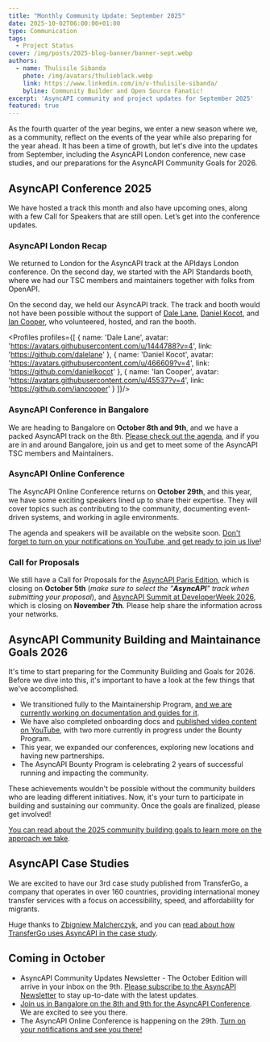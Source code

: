 ```yaml
---
title: "Monthly Community Update: September 2025"
date: 2025-10-02T06:00:00+01:00
type: Communication
tags:
  - Project Status
cover: /img/posts/2025-blog-banner/banner-sept.webp
authors:
  - name: Thulisile Sibanda
    photo: /img/avatars/thulieblack.webp
    link: https://www.linkedin.com/in/v-thulisile-sibanda/
    byline: Community Builder and Open Source Fanatic!
excerpt: 'AsyncAPI community and project updates for September 2025'
featured: true
---
```


As the fourth quarter of the year begins, we enter a new season where we, as a community, reflect on the events of the year while also preparing for the year ahead. It has been a time of growth, but let's dive into the updates from September, including the AsyncAPI London conference, new case studies, and our preparations for the AsyncAPI Community Goals for 2026.

## AsyncAPI Conference 2025
We have hosted a track this month and also have upcoming ones, along with a few Call for Speakers that are still open. Let’s get into the conference updates.

### AsyncAPI London Recap

We returned to London for the AsyncAPI track at the APIdays London conference. On the second day, we started with the API Standards booth, where we had our TSC members and maintainers together with folks from OpenAPI.

On the second day, we held our AsyncAPI track. The track and booth would not have been possible without the support of [Dale Lane](https://www.linkedin.com/in/dalelane), [Daniel Kocot](https://www.linkedin.com/in/danielkocot), and [Ian Cooper](https://www.linkedin.com/in/ian-cooper-2b059b), who volunteered, hosted, and ran the booth.

<Profiles profiles={[
  {
    name: 'Dale Lane',
    avatar: 'https://avatars.githubusercontent.com/u/1444788?v=4',
    link: 'https://github.com/dalelane'
  },
  {
    name: 'Daniel Kocot',
    avatar: 'https://avatars.githubusercontent.com/u/466609?v=4',
    link: 'https://github.com/danielkocot'
  }, 
  {
    name: 'Ian Cooper',
    avatar: 'https://avatars.githubusercontent.com/u/45537?v=4',
    link: 'https://github.com/iancooper'
  }
]}/>

### AsyncAPI Conference in Bangalore  
We are heading to Bangalore on **October 8th and 9th**, and we have a packed AsyncAPI track on the 8th. [Please check out the agenda](https://conference.asyncapi.com/venue/Bangalore), and if you are in and around Bangalore, join us and get to meet some of the AsyncAPI TSC members and Maintainers.

### AsyncAPI Online Conference
The AsyncAPI Online Conference returns on **October 29th**, and this year, we have some exciting speakers lined up to share their expertise. They will cover topics such as contributing to the community, documenting event-driven systems, and working in agile environments.

The agenda and speakers will be available on the website soon. [Don't forget to turn on your notifications on YouTube, and get ready to join us live](https://www.youtube.com/watch?v=KbT7Pw6j46E)!

### Call for Proposals
We still have a Call for Proposals for the [AsyncAPI Paris Edition](https://conference.asyncapi.com/venue/Paris), which is closing on **October 5th** (*make sure to select the "**AsyncAPI**" track when submitting your proposal*), and [AsyncAPI Summit at DeveloperWeek 2026](https://confengine.com/conferences/asyncapi-summit-at-developerweek2026), which is closing on **November 7th**.
Please help share the information across your networks.

## AsyncAPI Community Building and Maintainance Goals 2026
It's time to start preparing for the Community Building and Goals for 2026. Before we dive into this, it's important to have a look at the few things that we've accomplished.

- We transitioned fully to the Maintainership Program, [and we are currently working on documentation and guides for it](https://github.com/asyncapi/community/pull/1894).
- We have also completed onboarding docs and [published video content on YouTube](https://youtu.be/5Gaz2Q-CKqE?si=S8gy1v2DfCnMFkBv), with two more currently in progress under the Bounty Program.
- This year, we expanded our conferences, exploring new locations and having new partnerships.
- The AsyncAPI Bounty Program is celebrating 2 years of successful running and impacting the community.

These achievements wouldn't be possible without the community builders who are leading different initiatives. Now, it's your turn to participate in building and sustaining our community. Once the goals are finalized, please get involved!

[You can read about the 2025 community building goals to learn more on the approach we take](https://www.asyncapi.com/docs/community/030-project-vision-strategy-goals/2025_Community_Goals).

## AsyncAPI Case Studies
We are excited to have our 3rd case study published from TransferGo, a company that operates in over 160 countries, providing international money transfer services with a focus on accessibility, speed, and affordability for migrants.

Huge thanks to [Zbigniew Malcherczyk](https://www.linkedin.com/in/zbigniew-malcherczyk/), and you can [read about how TransferGo uses AsyncAPI in the case study](https://www.asyncapi.com/casestudies/transfergo).


## Coming in October
- AsyncAPI Community Updates Newsletter - The October Edition will arrive in your inbox on the 9th. [Please subscribe to the AsyncAPI Newsletter](https://www.asyncapi.com/newsletter) to stay up-to-date with the latest updates.
- [Join us in Bangalore on the 8th and 9th for the AsyncAPI Conference](https://conference.asyncapi.com/venue/Bangalore). We are excited to see you there.
- The AsyncAPI Online Conference is happening on the 29th. [Turn on your notifications and see you there!](https://www.youtube.com/watch?v=KbT7Pw6j46E)
